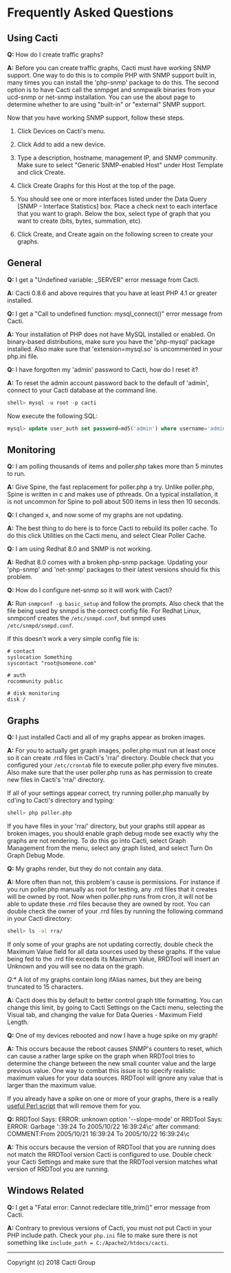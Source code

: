 # Frequently Asked Questions

## Using Cacti

**Q:** How do I create traffic graphs?

**A:** Before you can create traffic graphs, Cacti must have working SNMP
support. One way to do this is to compile PHP with SNMP support built in, many
times you can install the 'php-snmp' package to do this. The second option is
to have Cacti call the snmpget and snmpwalk binaries from your ucd-snmp or
net-snmp installation. You can use the about page to determine whether to are
using "built-in" or "external" SNMP support.

Now that you have working SNMP support, follow these steps.

1. Click Devices on Cacti's menu.

2. Click Add to add a new device.

3. Type a description, hostname, management IP, and SNMP community. Make sure
   to select "Generic SNMP-enabled Host" under Host Template and click Create.

4. Click Create Graphs for this Host at the top of the page.

5. You should see one or more interfaces listed under the Data Query [SNMP -
   Interface Statistics] box. Place a check next to each interface that you want
   to graph. Below the box, select type of graph that you want to create (bits,
   bytes, summation, etc).

6. Click Create, and Create again on the following screen to create your
   graphs.

## General

**Q:** I get a "Undefined variable: _SERVER" error message from Cacti.

**A:** Cacti 0.8.6 and above requires that you have at least PHP 4.1 or greater
installed.

**Q:** I get a "Call to undefined function: mysql_connect()" error message from
Cacti.

**A:** Your installation of PHP does not have MySQL installed or enabled. On
binary-based distributions, make sure you have the 'php-mysql' package
installed. Also make sure that 'extension=mysql.so' is uncommented in your
php.ini file.

**Q:** I have forgotten my 'admin' password to Cacti, how do I reset it?

**A:** To reset the admin account password back to the default of 'admin',
connect to your Cacti database at the command line.

```sql
shell> mysql -u root -p cacti
```

Now execute the following SQL:

```sql
mysql> update user_auth set password=md5('admin') where username='admin';
```

## Monitoring

**Q:** I am polling thousands of items and poller.php takes more than 5 minutes
to run.

**A:** Give Spine, the fast replacement for poller.php a try. Unlike
poller.php, Spine is written in c and makes use of pthreads. On a typical
installation, it is not uncommon for Spine to poll about 500 items in less then
10 seconds.

**Q:** I changed x, and now some of my graphs are not updating.

**A:** The best thing to do here is to force Cacti to rebuild its poller cache.
To do this click Utilities on the Cacti menu, and select Clear Poller Cache.

**Q:** I am using Redhat 8.0 and SNMP is not working.

**A:** Redhat 8.0 comes with a broken php-snmp package. Updating your
'php-snmp' and 'net-snmp' packages to their latest versions should fix this
problem.

**Q:** How do I configure net-snmp so it will work with Cacti?

**A:** Run `snmpconf -g basic_setup` and follow the prompts. Also check that
the file being used by snmpd is the correct config file. For Redhat Linux,
snmpconf creates the `/etc/snmpd.conf`, but snmpd uses `/etc/snmpd/snmpd.conf`.

If this doesn't work a very simple config file is:

    # contact
    syslocation Something
    syscontact "root@someone.com"

    # auth
    rocommunity public

    # disk monitoring
    disk /

## Graphs

**Q:** I just installed Cacti and all of my graphs appear as broken images.

**A:** For you to actually get graph images, poller.php must run at least once
so it can create .rrd files in Cacti's 'rra/' directory. Double check that you
configured your `/etc/crontab` file to execute poller.php every five minutes.
Also make sure that the user poller.php runs as has permission to create new
files in Cacti's 'rra/' directory.

If all of your settings appear correct, try running poller.php manually by
cd'ing to Cacti's directory and typing:

```sh
shell> php poller.php
```

If you have files in your 'rra/' directory, but your graphs still appear as
broken images, you should enable graph debug mode see exactly why the graphs
are not rendering. To do this go into Cacti, select Graph Management from the
menu, select any graph listed, and select Turn On Graph Debug Mode.

**Q:** My graphs render, but they do not contain any data.

**A:** More often than not, this problem's cause is permissions. For instance
if you run poller.php manually as root for testing, any .rrd files that it
creates will be owned by root. Now when poller.php runs from cron, it will not
be able to update these .rrd files because they are owned by root. You can
double check the owner of your .rrd files by running the following command in
your Cacti directory:

```sh
shell> ls -al rra/
```

If only some of your graphs are not updating correctly, double check the
Maximum Value field for all data sources used by these graphs. If the value
being fed to the .rrd file exceeds its Maximum Value, RRDTool will insert an
Unknown and you will see no data on the graph.

*Q:** A lot of my graphs contain long ifAlias names, but they are being
truncated to 15 characters.

**A:** Cacti does this by default to better control graph title formatting. You
can change this limit, by going to Cacti Settings on the Cacti menu, selecting
the Visual tab, and changing the value for Data Queries - Maximum Field Length.

**Q:** One of my devices rebooted and now I have a huge spike on my graph!

**A:** This occurs because the reboot causes SNMP's counters to reset, which
can cause a rather large spike on the graph when RRDTool tries to determine the
change between the new small counter value and the large previous value. One
way to combat this issue is to specify realistic maximum values for your data
sources. RRDTool will ignore any value that is larger than the maximum value.

If you already have a spike on one or more of your graphs, there is a really
[useful Perl script](http://cricket.sourceforge.net/contrib/files/killspike2)
that will remove them for you.

**Q:** RRDTool Says: ERROR: unknown option '--slope-mode' or RRDTool Says:
ERROR: Garbage ':39:24 To 2005/10/22 16:39:24\c' after command: COMMENT:From
2005/10/21 16:39:24 To 2005/10/22 16:39:24\c

**A:** This occurs because the version of RRDTool that you are running does not
match the RRDTool version Cacti is configured to use. Double check your Cacti
Settings and make sure that the RRDTool version matches what version of RRDTool
you are running.

## Windows Related

**Q:** I get a "Fatal error: Cannot redeclare title_trim()" error message from
Cacti.

**A:** Contrary to previous versions of Cacti, you must not put Cacti in your
PHP include path. Check your `php.ini` file to make sure there is not something
like `include_path = C:/Apache2/htdocs/cacti`.

---
Copyright (c) 2018 Cacti Group
